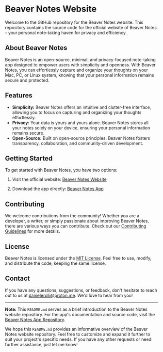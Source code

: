 # Beaver Notes Website

Welcome to the GitHub repository for the Beaver Notes website. This repository contains the source code for the official website of Beaver Notes - your personal note-taking haven for privacy and efficiency.

## About Beaver Notes

Beaver Notes is an open-source, minimal, and privacy-focused note-taking app designed to empower users with simplicity and openness. With Beaver Notes, you can effortlessly capture and organize your thoughts on your Mac, PC, or Linux system, knowing that your personal information remains secure and protected.

## Features

- **Simplicity:** Beaver Notes offers an intuitive and clutter-free interface, allowing you to focus on capturing and organizing your thoughts effortlessly.
- **Privacy:** Your data is yours and yours alone. Beaver Notes stores all your notes solely on your device, ensuring your personal information remains secure.
- **Open-Source:** Built on open-source principles, Beaver Notes fosters transparency, collaboration, and community-driven development.

## Getting Started

To get started with Beaver Notes, you have two options:

1. Visit the official website: [Beaver Notes Website](https://www.beavernotes.com)

2. Download the app directly: [Beaver Notes App](https://www.beavernotes.com/download)

## Contributing

We welcome contributions from the community! Whether you are a developer, a writer, or simply passionate about improving Beaver Notes, there are various ways you can contribute. Check out our [Contributing Guidelines](https://www.beavernotes.com/resources/docs/how-to-contribute.html) for more details.

## License

Beaver Notes is licensed under the [MIT License](LICENSE). Feel free to use, modify, and distribute the code, keeping the same license.

## Contact

If you have any questions, suggestions, or feedback, don't hesitate to reach out to us at [danielerolli@proton.me](mailto:danielerolli@proton.me). We'd love to hear from you!

---

**Note:** This `README.md` serves as a brief introduction to the Beaver Notes website repository. For the app's documentation and source code, visit the [Beaver Notes App Repository](https://github.com/Daniele-rolli/Beaver-Notes).

We hope this `README.md` provides an informative overview of the Beaver Notes website repository. Feel free to customize and expand it further to suit your project's specific needs. If you have any other requests or need further assistance, just let me know!
